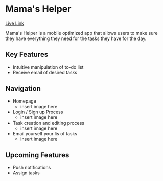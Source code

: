 # Mama's Helper

[Live Link](http://mamashelper.herokuapp.com/)

Mama's Helper is a mobile optimized app that allows users to make sure they have everything they need for the tasks they have for the day.

## Key Features
- Intuitive manipulation of to-do list
- Receive email of desired tasks

## Navigation
- Homepage
   - insert image here
- Login / Sign up Process
   - insert image here
- Task creation and editing process
   - insert image here
- Email yourself your lis of tasks
   - insert image here

## Upcoming Features
- Push notifications
- Assign tasks